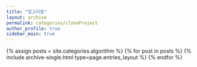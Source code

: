 ```yaml
---
title: "알고리즘"
layout: archive
permalink: categories/cloneProject
author_profile: true
sidebar_main: true
---
```



{% assign posts = site.categories.algorithm %}
{% for post in posts %} {% include archive-single.html type=page.entries_layout %} {% endfor %}